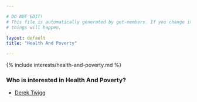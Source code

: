 ```yaml
---

# DO NOT EDIT!
# This file is automatically generated by get-members. If you change it, bad
# things will happen.

layout: default
title: "Health And Poverty"

---
```


{% include interests/health-and-poverty.md %}

### Who is interested in Health And Poverty?


* [Derek Twigg](members/derek-twigg.html)
